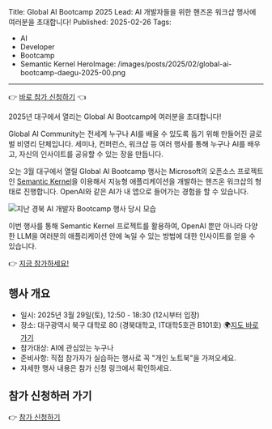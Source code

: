 Title: Global AI Bootcamp 2025
Lead: AI 개발자들을 위한 핸즈온 워크샵 행사에 여러분을 초대합니다!
Published: 2025-02-26
Tags:
  - AI
  - Developer
  - Bootcamp
  - Semantic Kernel
HeroImage: /images/posts/2025/02/global-ai-bootcamp-daegu-2025-00.png
---

👉 [바로 참가 신청하기][event-register] 👈

2025년 대구에서 열리는 Global AI Bootcamp에 여러분을 초대합니다!

Global AI Community는 전세계 누구나 AI를 배울 수 있도록 돕기 위해 만들어진 글로벌 비영리 단체입니다. 세미나, 컨퍼런스, 워크샵 등 여러 행사를 통해 누구나 AI를 배우고, 자신의 인사이트를 공유할 수 있는 장을 만듭니다.

오는 3월 대구에서 열릴 Global AI Bootcamp 행사는 Microsoft의 오픈소스 프로젝트인 [Semantic Kernel][sk]을 이용해서 지능형 애플리케이션을 개발하는 핸즈온 워크샵의 형태로 진행합니다. OpenAI와 같은 AI가 내 앱으로 들어가는 경험을 할 수 있습니다.

![지난 경북 AI 개발자 Bootcamp 행사 당시 모습][image-01]

이번 행사를 통해 Semantic Kernel 프로젝트를 활용하여, OpenAI 뿐만 아니라 다양한 LLM을 여러분의 애플리케이션 안에 녹일 수 있는 방법에 대한 인사이트를 얻을 수 있습니다.

👉 [지금 참가하세요!][event-register]

## 행사 개요

- 일시: 2025년 3월 29일(토), 12:50 - 18:30 (12시부터 입장)
- 장소: 대구광역시 북구 대학로 80 (경북대학교, IT대학5호관 B101호) 🌍[지도 바로가기][map]
- 참가대상: AI에 관심있는 누구나
- 준비사항: 직접 참가자가 실습하는 행사로 꼭 "개인 노트북"을 가져오세요.
- 자세한 행사 내용은 참가 신청 링크에서 확인하세요.

## 참가 신청하러 가기

👉 [참가 신청하기][event-register]

[image-01]: /images/posts/2025/02/global-ai-bootcamp-daegu-2025-01.jpg

[sk]: https://aka.ms/semantic-kernel
[map]: https://naver.me/xKEFvbl4

[event-register]: https://bit.ly/globalaidaegu-bootcamp2025